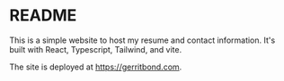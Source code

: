 # README

This is a simple website to host my resume and contact information. It's built with React, Typescript, Tailwind, and vite.

The site is deployed at https://gerritbond.com.

